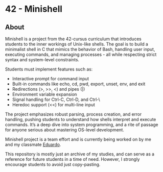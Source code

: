 # 42 - Minishell

## About
Minishell is a project from the 42-cursus curriculum that introduces students to the inner workings of Unix-like shells. The goal is to build a minimalist shell in C that mimics the behavior of Bash, handling user input, executing commands, and managing processes - all while respecting strict syntax and system-level constraints.

Students must implement features such as:
- Interactive prompt for command input
- Built-in commands like echo, cd, pwd, export, unset, env, and exit
- Redirections (>, >>, <) and pipes (|)
- Environment variable expansion
- Signal handling for Ctrl-C, Ctrl-D, and Ctrl-\
- Heredoc support (<<) for multi-line input

The project emphasizes robust parsing, process creation, and error handling, pushing students to understand how shells interpret and execute commands. It’s a deep dive into system programming, and a rite of passage for anyone serious about mastering OS-level development.

Minishell project is a team effort and is currently being worked on by me and my classmate [Eduardo](https://github.com/EzLucca).

This repository is mostly just an archive of my studies, and can serve as a reference for future students in a time of need. However, I strongly encourage students to avoid just copy-pasting.
